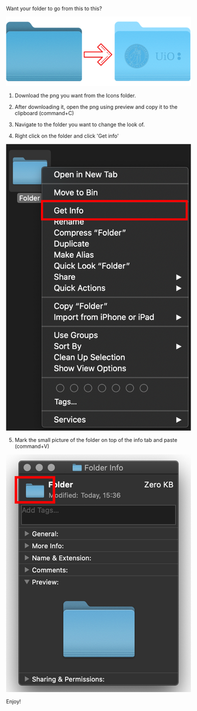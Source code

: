 Want your folder to go from this to this?
<p align="center">
  <img src="ReadMePictures/forsidebilde.png">
</p>


1) Download the png you want from the Icons folder.

2) After downloading it, open the png using preview and copy it to the clipboard (command+C)

3) Navigate to the folder you want to change the look of. 

4) Right click on the folder and click 'Get info'

<img src="ReadMePictures/Folder1.jpg">
</p>

5) Mark the small picture of the folder on top of the info tab and paste (command+V)

<img src="ReadMePictures/Folder2.jpg">
</p>

Enjoy!
